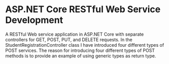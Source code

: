# ASP.NET Core RESTful Web Service Development

A RESTful Web service application in ASP.NET Core with separate controllers for GET, POST, PUT, and DELETE requests.
In the StudentRegistrationController class I have introduced four different types of POST services. The reason for introducing four 
different types of POST methods is to provide an example of using generic types as return type.
